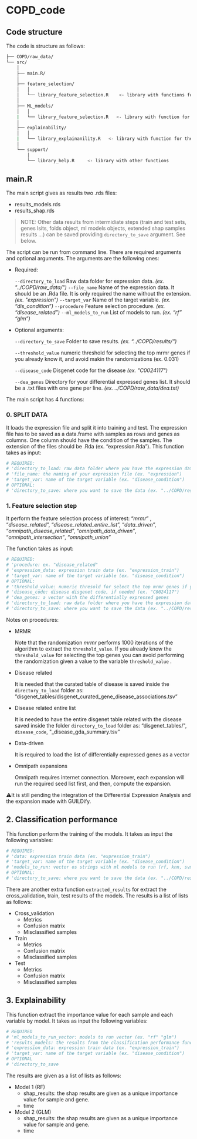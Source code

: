 # COPD_code
## Code structure

The code is structure as follows:

```bash
├── COPD/raw_data/
└── src/   
    │
    ├── main.R/  
    │
    ├── feature_selection/
    │   │  
    │   └── library_feature_selection.R    <- library with functions for the feature selection process
    │ 
    ├── ML_models/   
    │   │  
    |   └──	library_feature_selection.R   <- library with function for the trainining of the models
    │    
    ├── explainability/   
    │   │  
    |   └──	library_explainanility.R   <- library with function for the explainability of the models
    │  
    └── support/ 
        │
        └── library_help.R     <- library with other functions
```

## main.R

The main script gives as results two .rds files: 

- results_models.rds
- results_shap.rds

> NOTE: Other data results from intermidiate steps (train and test sets, genes lsits, folds object, ml models objects, extended shap samples results …) can be saved providing `directory_to_save` argument. See below.
> 

The script can be run from command line. There are required arguments and optional arguments. The arguments are the following ones:

- Required:
    
    `--directory_to_load` Raw data folder for expression data. *(ex. "../COPD/raw_data/")*
    `--file_name`   Name of the expression data. It should be an .Rda file. It is only required the name without the extension. *(ex. "expression")*
    `--target_var`  Name of the target variable. *(ex. “dis_condition”)*
    `--procedure` Feature selection procedure. *(ex. “disease_related”)*
    `--ml_models_to_run` List of models to run. *(ex. “rf” “glm”)*
    
- Optional arguments:
    
    `--directory_to_save` Folder to save results. *(ex. “../COPD/results/”)*
    
    `--threshold_value` numeric threshold for selecting the top mrmr genes if you already know it, and avoid makin the randomizations (ex. 0.031)
    
    `--disease_code` Disgenet code for the disease *(ex. "C0024117")*
    
    `--dea_genes` Directory for your differential expressed genes list. It should be a .txt files with one gene per line. *(ex. ../COPD/raw_data/dea.txt)*
    

The main script has 4 functions:

### 0. SPLIT DATA

It loads the expression file and split it into training and test. The expression file has to be saved as a data.frame with samples as rows and genes as columns. One column should have the condition of the samples. The extension of the files should be .Rda (ex. “expression.Rda”). This function takes as input:

```r
# REQUIRED:
# 'directory_to_load: raw data folder where you have the expression data (ex. "../COPD/raw_data/")
# 'file_name: the naming of your expression file (ex. "expression")
# 'target_var: name of the target variable (ex. "disease_condition")
# OPTIONAL:
# 'directory_to_save: where you want to save the data (ex. "../COPD/results")
```

### 1. Feature selection step

It perform the feature selection process of interest: “*mrmr*” , “*disease_related*”, “*disease_related_entire_list*”, “*data_driven*”, “*omnipath_disease_related*”, “*omnipath_data_driven”*, “*omnipath_intersection”*, “*omnipath_union”*

The function takes as input:

```r
# REQUIRED:
# 'procedure: ex. "disease_related"
# 'expression_data: expression train data (ex. "expression_train")
# 'target_var: name of the target variable (ex. "disease_condition")
# OPTIONAL: 
# 'threshold_value: numeric thresold for select the top mrmr genes if you already know it
# 'disease_code: disease disgenet code, if needed (ex. "C0024117")
# 'dea_genes: a vector with the differentially expressed genes
# 'directory_to_load: raw data folder where you have the expression data (ex. "../COPD/raw_data/")
# 'directory_to_save: where you want to save the data (ex. "../COPD/results")
```

Notes on procedures:

- MRMR
    
    Note that the randomization *mrmr* performs 1000 iterations of the algorithm to extract the `threshold_value`. If you already know the `threshold_value` for selecting the top genes you can avoid performing the randomization given a value to the variable `threshold_value` .
    
- Disease related
    
    It is needed that the curated table of disease is saved inside the `directory_to_load` folder as: ”disgenet_tables/disgenet_curated_gene_disease_associations.tsv”
    
- Disease related entire list
    
    It is needed to have the entire disgenet table related with the disease saved inside the folder `directory_to_load` folder as: “disgenet_tables/", `disease_code`, "_disease_gda_summary.tsv”
    
- Data-driven
    
    It is required to load the list of differentially expressed genes as a vector
    
- Omnipath expansions
    
    Omnipath requires internet connection. Moreover, each expansion will run the required seed list first, and then, compute the expansion.
    

⚠️It is still pending the integration of the Differential Expression Analysis and the expansion made with GUILDify.

## 2. Classification performance

This function perform the training of the models. It takes as input the following variables:

```r
# REQUIRED:
# 'data: expression train data (ex. "expression_train")
# 'target_var: name of the target variable (ex. "disease_condition")
# 'models_to_run: vector os strings with ml models to run (rf, knn, svm_r, svm_p, glm, xgb) (ex. c("rf","knn"))
# OPTIONAL:
# 'directory_to_save: where you want to save the data (ex. "../COPD/results")
```

There are another extra function `extracted_results` for extract the cross_validation, train, test results of the models. The results is a list of lists as follows:

- Cross_validation
    - Metrics
    - Confusion matrix
    - Misclassified samples
- Train
    - Metrics
    - Confusion matrix
    - Misclassified samples
- Test
    - Metrics
    - Confusion matrix
    - Misclassified samples

## 3. Explainability

This function extract the importance value for each sample and each variable by model. It takes as input the following variables:

```bash
# REQUIRED
# 'ml_models_to_run_vector: models to run vector (ex. "rf" "glm")
# 'results_models: the results from the classification performance function
# 'expression_data: expression train data (ex. "expression_train")
# 'target_var: name of the target variable (ex. "disease_condition")
# OPTIONAL
# 'directory_to_save
```

The results are given as a list of lists as follows:

- Model 1 (RF)
    - shap_results: the shap results are given as a unique importance value for sample and gene.
    - time
- Model 2 (GLM)
    - shap_results: the shap results are given as a unique importance value for sample and gene.
    - time
